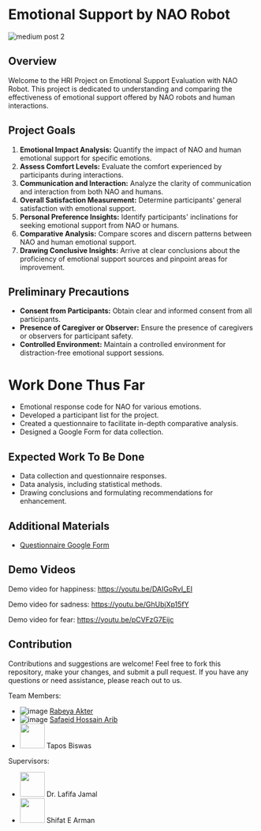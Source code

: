 # Emotional Support by NAO Robot


![medium post 2](https://github.com/rabeya-akter/HRI-Project---Emotional-Support-by-NAO-Robot/assets/44209638/75e633e1-b54b-4ce9-af21-27239e45dae7)



## Overview

Welcome to the HRI Project on Emotional Support Evaluation with NAO Robot. This project is dedicated to understanding and comparing the effectiveness of emotional support offered by NAO robots and human interactions.

## Project Goals

1. **Emotional Impact Analysis:** Quantify the impact of NAO and human emotional support for specific emotions.
2. **Assess Comfort Levels:** Evaluate the comfort experienced by participants during interactions.
3. **Communication and Interaction:** Analyze the clarity of communication and interaction from both NAO and humans.
4. **Overall Satisfaction Measurement:** Determine participants' general satisfaction with emotional support.
5. **Personal Preference Insights:** Identify participants' inclinations for seeking emotional support from NAO or humans.
6. **Comparative Analysis:** Compare scores and discern patterns between NAO and human emotional support.
7. **Drawing Conclusive Insights:** Arrive at clear conclusions about the proficiency of emotional support sources and pinpoint areas for improvement.

## Preliminary Precautions

- **Consent from Participants:** Obtain clear and informed consent from all participants.
- **Presence of Caregiver or Observer:** Ensure the presence of caregivers or observers for participant safety.
- **Controlled Environment:** Maintain a controlled environment for distraction-free emotional support sessions.

# Work Done Thus Far

- Emotional response code for NAO for various emotions.
- Developed a participant list for the project.
- Created a questionnaire to facilitate in-depth comparative analysis.
- Designed a Google Form for data collection.

## Expected Work To Be Done

- Data collection and questionnaire responses.
- Data analysis, including statistical methods.
- Drawing conclusions and formulating recommendations for enhancement.

## Additional Materials


- [Questionnaire Google Form](https://docs.google.com/forms/d/1CnlVLam9A6k3aHaudxtwBnavhzoYqmX0SLcxNW_EAz8/prefill)

## Demo Videos

Demo video for happiness: https://youtu.be/DAIGoRvI_EI

Demo video for sadness: https://youtu.be/GhUbjXp15fY

Demo video for fear: https://youtu.be/pCVFzG7Eijc

## Contribution

Contributions and suggestions are welcome! Feel free to fork this repository, make your changes, and submit a pull request. If you have any questions or need assistance, please reach out to us.


Team Members:

* ![image](https://user-images.githubusercontent.com/44209638/180597701-bcd41f79-4426-4c00-a40d-5351f6173765.png)
[Rabeya Akter](https://scholar.google.com/citations?hl=en&user=3XYOK88AAAAJ)
* ![image](https://user-images.githubusercontent.com/44209638/180597708-91354ac3-2b98-4971-8674-b10402443ddd.png)
[Safaeid Hossain Arib](https://scholar.google.com/citations?hl=en&user=ETeF6sUAAAAJ)
* <img src="https://github.com/rabeya-akter/HRI-Project---Emotional-Support-by-NAO-Robot/assets/44209638/f7be5042-d3c5-41bd-ae65-df8e051efceb.type" width="50" height="50"> Tapos Biswas

Supervisors:

* <img src="https://github.com/rabeya-akter/HRI-Project---Emotional-Support-by-NAO-Robot/assets/44209638/d3b486fc-4ee5-42a4-837d-e29b4f5af79f.type" width="50" height="50"> Dr. Lafifa Jamal
* <img src="https://github.com/rabeya-akter/HRI-Project---Emotional-Support-by-NAO-Robot/assets/44209638/9e3ba24b-49b2-4650-a705-9b8c05730e07.type" width="50" height="50"> Shifat E Arman




